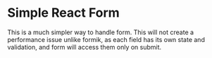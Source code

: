 # Simple React Form
This is a much simpler way to handle form.  This will not create a performance issue unlike formik, as each field has its own state and validation, and form will access them only on submit.
